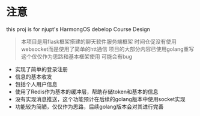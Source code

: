# 注意

this proj is for njupt's HarmongOS debelop Course Design

> 本项目是用flask框架搭建的聊天软件服务端框架
时间仓促没有使用websocket而是使用了简单的htt通信
项目的大部分内容已使用golang重写
这个仅仅作为思路和基本框架使用
可能会有bug

- 实现了简单的登录注册
- 信息的基本收发
- 包括个人用户信息
- 使用了Redis作为基本的缓冲层，帮助存储token和基本的信息
- 没有实现消息推送，这个功能预计在后续的golang版本中使用socket实现
- 功能较为简陋，仅仅作为思路，后续golang版本会对其进行完善

